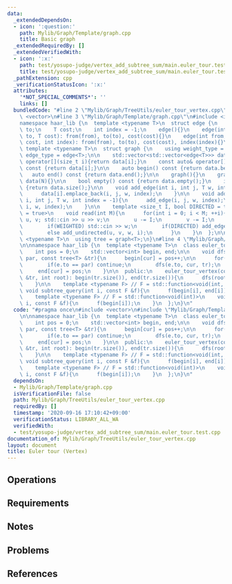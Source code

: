 ```yaml
---
data:
  _extendedDependsOn:
  - icon: ':question:'
    path: Mylib/Graph/Template/graph.cpp
    title: Basic graph
  _extendedRequiredBy: []
  _extendedVerifiedWith:
  - icon: ':x:'
    path: test/yosupo-judge/vertex_add_subtree_sum/main.euler_tour.test.cpp
    title: test/yosupo-judge/vertex_add_subtree_sum/main.euler_tour.test.cpp
  _pathExtension: cpp
  _verificationStatusIcon: ':x:'
  attributes:
    '*NOT_SPECIAL_COMMENTS*': ''
    links: []
  bundledCode: "#line 2 \"Mylib/Graph/TreeUtils/euler_tour_vertex.cpp\"\n#include\
    \ <vector>\n#line 3 \"Mylib/Graph/Template/graph.cpp\"\n#include <iostream>\n\n\
    namespace haar_lib {\n  template <typename T>\n  struct edge {\n    int from,\
    \ to;\n    T cost;\n    int index = -1;\n    edge(){}\n    edge(int from, int\
    \ to, T cost): from(from), to(to), cost(cost){}\n    edge(int from, int to, T\
    \ cost, int index): from(from), to(to), cost(cost), index(index){}\n  };\n\n \
    \ template <typename T>\n  struct graph {\n    using weight_type = T;\n    using\
    \ edge_type = edge<T>;\n\n    std::vector<std::vector<edge<T>>> data;\n\n    auto&\
    \ operator[](size_t i){return data[i];}\n    const auto& operator[](size_t i)\
    \ const {return data[i];}\n\n    auto begin() const {return data.begin();}\n \
    \   auto end() const {return data.end();}\n\n    graph(){}\n    graph(int N):\
    \ data(N){}\n\n    bool empty() const {return data.empty();}\n    int size() const\
    \ {return data.size();}\n\n    void add_edge(int i, int j, T w, int index = -1){\n\
    \      data[i].emplace_back(i, j, w, index);\n    }\n\n    void add_undirected(int\
    \ i, int j, T w, int index = -1){\n      add_edge(i, j, w, index);\n      add_edge(j,\
    \ i, w, index);\n    }\n\n    template <size_t I, bool DIRECTED = true, bool WEIGHTED\
    \ = true>\n    void read(int M){\n      for(int i = 0; i < M; ++i){\n        int\
    \ u, v; std::cin >> u >> v;\n        u -= I;\n        v -= I;\n        T w = 1;\n\
    \        if(WEIGHTED) std::cin >> w;\n        if(DIRECTED) add_edge(u, v, w, i);\n\
    \        else add_undirected(u, v, w, i);\n      }\n    }\n  };\n\n  template\
    \ <typename T>\n  using tree = graph<T>;\n}\n#line 4 \"Mylib/Graph/TreeUtils/euler_tour_vertex.cpp\"\
    \n\nnamespace haar_lib {\n  template <typename T>\n  class euler_tour_vertex {\n\
    \    int pos = 0;\n    std::vector<int> begin, end;\n\n    void dfs(int cur, int\
    \ par, const tree<T> &tr){\n      begin[cur] = pos++;\n\n      for(auto &e : tr[cur]){\n\
    \        if(e.to == par) continue;\n        dfs(e.to, cur, tr);\n      }\n\n \
    \     end[cur] = pos;\n    }\n\n  public:\n    euler_tour_vertex(const tree<T>\
    \ &tr, int root): begin(tr.size()), end(tr.size()){\n      dfs(root, -1, tr);\n\
    \    }\n\n    template <typename F> // F = std::function<void(int, int)>\n   \
    \ void subtree_query(int i, const F &f){\n      f(begin[i], end[i]);\n    }\n\n\
    \    template <typename F> // F = std::function<void(int)>\n    void point_query(int\
    \ i, const F &f){\n      f(begin[i]);\n    }\n  };\n}\n"
  code: "#pragma once\n#include <vector>\n#include \"Mylib/Graph/Template/graph.cpp\"\
    \n\nnamespace haar_lib {\n  template <typename T>\n  class euler_tour_vertex {\n\
    \    int pos = 0;\n    std::vector<int> begin, end;\n\n    void dfs(int cur, int\
    \ par, const tree<T> &tr){\n      begin[cur] = pos++;\n\n      for(auto &e : tr[cur]){\n\
    \        if(e.to == par) continue;\n        dfs(e.to, cur, tr);\n      }\n\n \
    \     end[cur] = pos;\n    }\n\n  public:\n    euler_tour_vertex(const tree<T>\
    \ &tr, int root): begin(tr.size()), end(tr.size()){\n      dfs(root, -1, tr);\n\
    \    }\n\n    template <typename F> // F = std::function<void(int, int)>\n   \
    \ void subtree_query(int i, const F &f){\n      f(begin[i], end[i]);\n    }\n\n\
    \    template <typename F> // F = std::function<void(int)>\n    void point_query(int\
    \ i, const F &f){\n      f(begin[i]);\n    }\n  };\n}\n"
  dependsOn:
  - Mylib/Graph/Template/graph.cpp
  isVerificationFile: false
  path: Mylib/Graph/TreeUtils/euler_tour_vertex.cpp
  requiredBy: []
  timestamp: '2020-09-16 17:10:42+09:00'
  verificationStatus: LIBRARY_ALL_WA
  verifiedWith:
  - test/yosupo-judge/vertex_add_subtree_sum/main.euler_tour.test.cpp
documentation_of: Mylib/Graph/TreeUtils/euler_tour_vertex.cpp
layout: document
title: Euler tour (Vertex)
---
```


## Operations

## Requirements

## Notes

## Problems

## References
